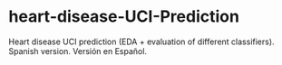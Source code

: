 # heart-disease-UCI-Prediction
Heart disease UCI prediction (EDA + evaluation of different classifiers). Spanish version. Versión en Español.
